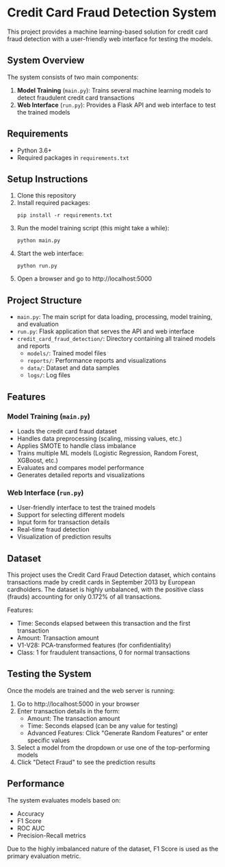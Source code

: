# Credit Card Fraud Detection System

This project provides a machine learning-based solution for credit card fraud detection with a user-friendly web interface for testing the models.

## System Overview

The system consists of two main components:
1. **Model Training** (`main.py`): Trains several machine learning models to detect fraudulent credit card transactions
2. **Web Interface** (`run.py`): Provides a Flask API and web interface to test the trained models

## Requirements

- Python 3.6+
- Required packages in `requirements.txt`

## Setup Instructions

1. Clone this repository
2. Install required packages:
   ```
   pip install -r requirements.txt
   ```
3. Run the model training script (this might take a while):
   ```
   python main.py
   ```
4. Start the web interface:
   ```
   python run.py
   ```
5. Open a browser and go to http://localhost:5000

## Project Structure

- `main.py`: The main script for data loading, processing, model training, and evaluation
- `run.py`: Flask application that serves the API and web interface
- `credit_card_fraud_detection/`: Directory containing all trained models and reports
  - `models/`: Trained model files
  - `reports/`: Performance reports and visualizations
  - `data/`: Dataset and data samples
  - `logs/`: Log files

## Features

### Model Training (`main.py`)
- Loads the credit card fraud dataset
- Handles data preprocessing (scaling, missing values, etc.)
- Applies SMOTE to handle class imbalance
- Trains multiple ML models (Logistic Regression, Random Forest, XGBoost, etc.)
- Evaluates and compares model performance
- Generates detailed reports and visualizations

### Web Interface (`run.py`)
- User-friendly interface to test the trained models
- Support for selecting different models
- Input form for transaction details
- Real-time fraud detection
- Visualization of prediction results

## Dataset

This project uses the Credit Card Fraud Detection dataset, which contains transactions made by credit cards in September 2013 by European cardholders. The dataset is highly unbalanced, with the positive class (frauds) accounting for only 0.172% of all transactions.

Features:
- Time: Seconds elapsed between this transaction and the first transaction
- Amount: Transaction amount
- V1-V28: PCA-transformed features (for confidentiality)
- Class: 1 for fraudulent transactions, 0 for normal transactions

## Testing the System

Once the models are trained and the web server is running:
1. Go to http://localhost:5000 in your browser
2. Enter transaction details in the form:
   - Amount: The transaction amount
   - Time: Seconds elapsed (can be any value for testing)
   - Advanced Features: Click "Generate Random Features" or enter specific values
3. Select a model from the dropdown or use one of the top-performing models
4. Click "Detect Fraud" to see the prediction results

## Performance

The system evaluates models based on:
- Accuracy
- F1 Score
- ROC AUC
- Precision-Recall metrics

Due to the highly imbalanced nature of the dataset, F1 Score is used as the primary evaluation metric. 